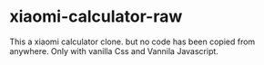 # xiaomi-calculator-raw
This a xiaomi calculator clone. but no code has been copied from anywhere. Only with vanilla Css and Vannila Javascript.
